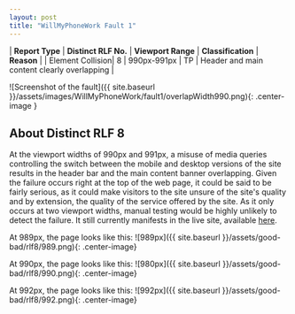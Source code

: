 ```yaml
---
layout: post
title: "WillMyPhoneWork Fault 1"
---
```

| **Report Type** | **Distinct RLF No.** | **Viewport Range** | **Classification** | **Reason** |
| Element Collision| 8 | 990px-991px | TP | Header and main content clearly overlapping | 

![Screenshot of the fault]({{ site.baseurl }}/assets/images/WillMyPhoneWork/fault1/overlapWidth990.png){: .center-image }

## About Distinct RLF 8

At the viewport widths of 990px and 991px, a misuse of media queries controlling the switch between the mobile and desktop versions of the site results in the header bar and the main content banner overlapping. Given the failure occurs right at the top of the web page, it could be said to be fairly serious, as it could make visitors to the site unsure of the site's quality and by extension, the quality of the service offered by the site. As it only occurs at two viewport widths, manual testing would be highly unlikely to detect the failure. It still currently manifests in the live site, available [here](http://willmyphonework.net/).

At 989px, the page looks like this:
![989px]({{ site.baseurl }}/assets/good-bad/rlf8/989.png){: .center-image}

At 990px, the page looks like this:
![980px]({{ site.baseurl }}/assets/good-bad/rlf8/990.png){: .center-image}

At 992px, the page looks like this:
![992px]({{ site.baseurl }}/assets/good-bad/rlf8/992.png){: .center-image}
